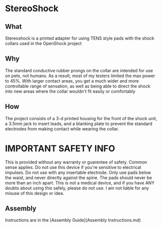 # StereoShock

## What
Stereoshock is a printed adapter for using TENS style pads with the shock collars used in the OpenShock project

## Why
The standard conductive rubber prongs on the collar are intended for use on pets, not humans. As a result, most of my testers limited the max power to 45%. With larger contact areas, you get a much wider and more controllable range of sensation, as well as being able to direct the shock into new areas where the collar wouldn't fit easily or comfortably

## How
The project consists of a 3-d printed housing for the front of the shock unit, a 3.5mm jack to insert leads, and a blanking plate to prevent the standard electrodes from making contact while wearing the collar. 

# IMPORTANT SAFETY INFO
This is provided without any warranty or guarentee of safety. Common sense applies. Do not use this device if you're sensitive to electrical impulses. Do not use with any insertable electrode. Only use pads below the waist, and never directly against the spine. The pads should never be more than an inch apart. This is not a medical device, and if you have ANY doubts about using this safely, please do not use. I am not liable for any misuse of this design or idea.

## Assembly
Instructions are in the [Assembly Guide](Assembly Instructions.md)